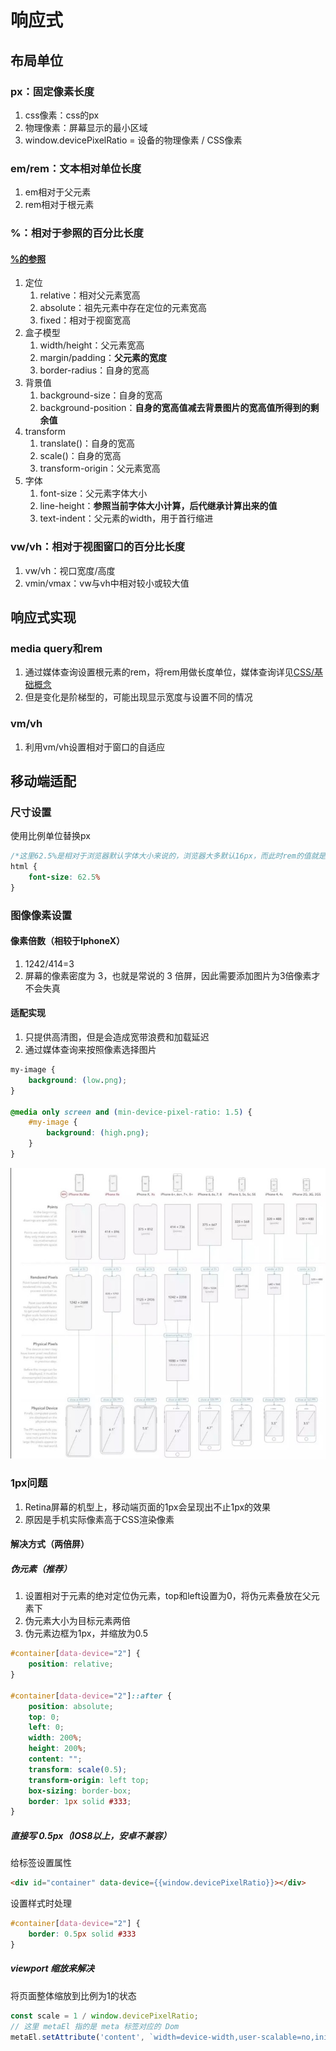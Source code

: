 # 响应式

## 布局单位

### px：固定像素长度

1. css像素：css的px
2. 物理像素：屏幕显示的最小区域
3. window.devicePixelRatio = 设备的物理像素 / CSS像素

### em/rem：文本相对单位长度

1. em相对于父元素
2. rem相对于根元素

### %：相对于参照的百分比长度

#### [%的参照](https://juejin.cn/post/6844903613798547469#heading-2)

1. 定位
    1. relative：相对父元素宽高
    2. absolute：祖先元素中存在定位的元素宽高
    3. fixed：相对于视窗宽高
2. 盒子模型
    1. width/height：父元素宽高
    2. margin/padding：**父元素的宽度**
    3. border-radius：自身的宽高
3. 背景值
    1. background-size：自身的宽高
    2. background-position：**自身的宽高值减去背景图片的宽高值所得到的剩余值**
4. transform
    1. translate()：自身的宽高
    2. scale()：自身的宽高
    3. transform-origin：父元素宽高
5. 字体
    1. font-size：父元素字体大小
    2. line-height：**参照当前字体大小计算，后代继承计算出来的值**
    3. text-indent：父元素的width，用于首行缩进

### vw/vh：相对于视图窗口的百分比长度

1. vw/vh：视口宽度/高度
2. vmin/vmax：vw与vh中相对较小或较大值

## 响应式实现

### media query和rem

1. 通过媒体查询设置根元素的rem，将rem用做长度单位，媒体查询详见[CSS/基础概念](./01-基础概念.md)
2. 但是变化是阶梯型的，可能出现显示宽度与设置不同的情况

### vm/vh

1. 利用vm/vh设置相对于窗口的自适应

## 移动端适配

### 尺寸设置

使用比例单位替换px

```css
/*这里62.5%是相对于浏览器默认字体大小来说的，浏览器大多默认16px，而此时rem的值就是10px。*/
html {
    font-size: 62.5%
}
```

### 图像像素设置

#### 像素倍数（相较于IphoneX）

1. 1242/414=3
2. 屏幕的像素密度为 3，也就是常说的 3 倍屏，因此需要添加图片为3倍像素才不会失真

#### 适配实现

1. 只提供高清图，但是会造成宽带浪费和加载延迟
2. 通过媒体查询来按照像素选择图片

```css
my-image {
    background: (low.png);
}

@media only screen and (min-device-pixel-ratio: 1.5) {
    #my-image {
        background: (high.png);
    }
}
```

![移动端响应式](assets/06-移动端响应式.png)

### 1px问题

1. Retina屏幕的机型上，移动端页面的1px会呈现出不止1px的效果
2. 原因是手机实际像素高于CSS渲染像素

#### 解决方式（两倍屏）

##### 伪元素（推荐）

1. 设置相对于元素的绝对定位伪元素，top和left设置为0，将伪元素叠放在父元素下
2. 伪元素大小为目标元素两倍
3. 伪元素边框为1px，并缩放为0.5

```css
#container[data-device="2"] {
    position: relative;
}

#container[data-device="2"]::after {
    position: absolute;
    top: 0;
    left: 0;
    width: 200%;
    height: 200%;
    content: "";
    transform: scale(0.5);
    transform-origin: left top;
    box-sizing: border-box;
    border: 1px solid #333;
}
```

##### 直接写 0.5px（IOS8以上，安卓不兼容）

给标签设置属性

```html
<div id="container" data-device={{window.devicePixelRatio}}></div>
```

设置样式时处理

```css
#container[data-device="2"] {
    border: 0.5px solid #333
}
```

##### viewport 缩放来解决

将页面整体缩放到比例为1的状态

```js
const scale = 1 / window.devicePixelRatio;
// 这里 metaEl 指的是 meta 标签对应的 Dom
metaEl.setAttribute('content', `width=device-width,user-scalable=no,initial-scale=${scale},maximum-scale=${scale},minimum-scale=${scale}`);
```
